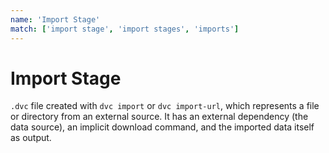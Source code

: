 ```yaml
---
name: 'Import Stage'
match: ['import stage', 'import stages', 'imports']
---
```


# Import Stage


`.dvc` file created with `dvc import` or `dvc import-url`, which represents a
file or directory from an external source. It has an external dependency (the
data source), an implicit download command, and the imported data itself as
output.

